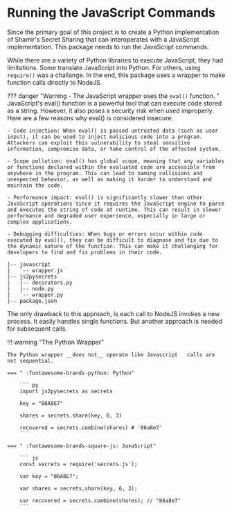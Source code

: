 # Running the JavaScript Commands

Since the primary goal of this project is to create a Python implementation of Shamir's Secret Sharing that can interoperates with a JavaScript implementation.  This package needs to run the JavaScript commands.

While there are a variety of Python libraries to execute JavaScript, they had limitations.  Some translate JavaScript into Python.  For others, using `require()` was a challange.  In the end, this package uses a wrapper to make function calls directly to NodeJS.

??? danger "Warning - The JavaScript wrapper uses the `eval()` function.	 "
	JavaScript's eval() function is a powerful tool that can execute code stored as a string. However, it also poses a security risk when used improperly. Here are a few reasons why eval() is considered insecure:

	- Code injection: When eval() is passed untrusted data (such as user input), it can be used to inject malicious code into a program. Attackers can exploit this vulnerability to steal sensitive information, compromise data, or take control of the affected system.

	- Scope pollution: eval() has global scope, meaning that any variables or functions declared within the evaluated code are accessible from anywhere in the program. This can lead to naming collisions and unexpected behavior, as well as making it harder to understand and maintain the code.

	- Performance impact: eval() is significantly slower than other JavaScript operations since it requires the JavaScript engine to parse and executes the string of code at runtime. This can result in slower performance and degraded user experience, especially in large or complex applications.

	- Debugging difficulties: When bugs or errors occur within code executed by eval(), they can be difficult to diagnose and fix due to the dynamic nature of the function. This can make it challenging for developers to find and fix problems in their code.


``` { .yaml .no-copy } 
|-- javascript
|   `-- wrapper.js
|-- js2pysecrets
|   |-- decorators.py
|   |-- node.py
|   `-- wrapper.py
|-- package.json
```

The only drawback to this approach, is each call to NodeJS invokes a new process.  It easily handles single functions.  But another approach is needed for subsequent calls. 


!!! warning "The Python Wrapper"

	The Python wrapper __does not__ operate like Javascript   calls are not sequential.

	=== " :fontawesome-brands-python: Python"

		``` py
		import js2pysecrets as secrets
	
		key = "86A8E7"
	
		shares = secrets.share(key, 6, 3)
		
		recovered = secrets.combine(shares) # '86a8e7'
		```

	=== " :fontawesome-brands-square-js: JavaScript"

		``` js
		const secrets = require('secrets.js');
	
		var key = "86A8E7";
	
		var shares = secrets.share(key, 6, 3);
		
		var recovered = secrets.combine(shares); // "86a8e7"
		```




	